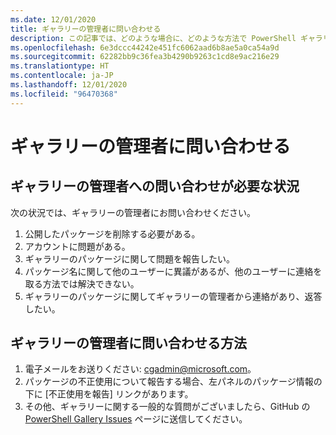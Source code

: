 ```yaml
---
ms.date: 12/01/2020
title: ギャラリーの管理者に問い合わせる
description: この記事では、どのような場合に、どのような方法で PowerShell ギャラリーの管理者に連絡するかについて説明します
ms.openlocfilehash: 6e3dccc44242e451fc6062aad6b8ae5a0ca54a9d
ms.sourcegitcommit: 62282bb9c36fea3b4290b9263c1cd8e9ac216e29
ms.translationtype: HT
ms.contentlocale: ja-JP
ms.lasthandoff: 12/01/2020
ms.locfileid: "96470368"
---
```

# <a name="contact-gallery-administrators"></a>ギャラリーの管理者に問い合わせる

## <a name="when-to-contact-gallery-administrators"></a>ギャラリーの管理者への問い合わせが必要な状況

次の状況では、ギャラリーの管理者にお問い合わせください。

1. 公開したパッケージを削除する必要がある。
1. アカウントに問題がある。
1. ギャラリーのパッケージに関して問題を報告したい。
1. パッケージ名に関して他のユーザーに異議があるが、他のユーザーに連絡を取る方法では解決できない。
1. ギャラリーのパッケージに関してギャラリーの管理者から連絡があり、返答したい。

## <a name="how-to-contact-gallery-administrators"></a>ギャラリーの管理者に問い合わせる方法

1. 電子メールをお送りください: cgadmin@microsoft.com。
1. パッケージの不正使用について報告する場合、左パネルのパッケージ情報の下に [不正使用を報告] リンクがあります。
1. その他、ギャラリーに関する一般的な質問がございましたら、GitHub の [PowerShell Gallery Issues](https://github.com/PowerShell/PowerShellGallery/issues) ページに送信してください。
